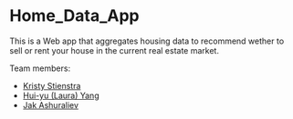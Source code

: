 # Home_Data_App

This is a Web app that aggregates housing data to recommend wether to sell or rent your house in the current real estate market.

Team members: 

- [Kristy Stienstra](https://github.com/KristyStien)
- [Hui-yu (Laura) Yang](https://github.com/huiyuandiknow)
- [Jak Ashuraliev](https://github.com/jak-ashuraliev)
